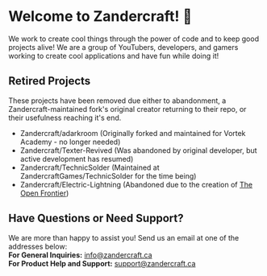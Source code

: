 # Welcome to Zandercraft! 👋  
We work to create cool things through the power of code and to keep good projects alive! We are a group of YouTubers, developers, and gamers working to create cool applications and have fun while doing it!

## Retired Projects  
These projects have been removed due either to abandonment, a Zandercraft-maintained fork's original creator returning to their repo, or their usefulness reaching it's end.  
- Zandercraft/adarkroom (Originally forked and maintained for Vortek Academy - no longer needed)  
- Zandercraft/Texter-Revived (Was abandoned by original developer, but active development has resumed)  
- Zandercraft/TechnicSolder (Maintained at ZandercraftGames/TechnicSolder for the time being)  
- Zandercraft/Electric-Lightning (Abandoned due to the creation of [The Open Frontier](https://zandercraft.ca/modpack))  

## Have Questions or Need Support?  
We are more than happy to assist you! Send us an email at one of the addresses below:  
**For General Inquiries:** [info@zandercraft.ca](mailto:info@zandercraft.ca)  
**For Product Help and Support:** [support@zandercraft.ca](mailto:support@zandercraft.ca)  

